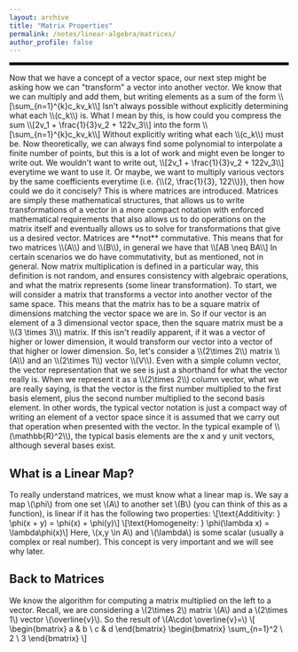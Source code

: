 ```yaml
---
layout: archive
title: "Matrix Properties"
permalink: /notes/linear-algebra/matrices/
author_profile: false
--- 
```

<hr style="border: 2px solid black;">
Now that we have a concept of a vector space, our next step might be asking how we can "transform" a vector into another vector. We know that we can multiply and add them, but writing elements as a sum of the form
\\[\sum_{n=1}^{k}c_kv_k\\]
Isn't always possible without explicitly determining what each \\(c_k\\) is. What I mean by this, is how could you compress the sum
\\[2v_1 + \frac{1}{3}v_2 + 122v_3\\]
into the form
\\[\sum_{n=1}^{k}c_kv_k\\]
Without explicitly writing what each \\(c_k\\) must be. Now theoretically, we can always find some polynomial to interpolate a finite number of points, but this is a lot of work and might even be longer to write out. We wouldn't want to write out,
\\[2v_1 + \frac{1}{3}v_2 + 122v_3\\]
everytime we want to use it. Or maybe, we want to multiply various vectors by the same coefficients everytime (i.e. {\\(2, \frac{1}{3}, 122\\)}), then how could we do it concisely? This is where matrices are introduced. Matrices are simply these mathematical structures,
that allows us to write transformations of a vector in a more compact notation with enforced mathematical requirements that also allows us to do operations on the matrix itself and eventually allows us to solve for transformations that give us a desired vector. Matrices are **not** commutative. This means that for two matrices \\(A\\) and \\(B\\), in general we have that
\\[AB \neq BA\\]
In certain scenarios we do have commutativity, but as mentioned, not in general. Now matrix multiplication is defined in a particular way, this definition is not random, and ensures consistency with algebraic operations, and what the matrix represents (some linear transformation). To start, we will consider a matrix that transforms a vector into another vector of the same space. This means that the matrix has to be a square matrix of dimensions matching the vector space we are in. So if our vector is an element of a 3 dimensional vector space, then the square matrix must be a \\(3 \times 3\\) matrix. If this isn't readily apparent, if it was a vector of higher or lower dimension, it would transform our vector into a vector of that higher or lower dimension. So, let's consider a \\(2\times 2\\) matrix \\(A\\) and an \\(2\times 1\\) vector \\(V\\). Even with a simple column vector, the vector representation that we see is just a shorthand for what the vector really is. When we represent it as a \\(2\times 2\\) column vector, what we are really saying, is that the vector is the first number multiplied to the first basis element, plus the second number multiplied to the second basis element. In other words, the typical vector notation is just a compact way of writing an element of a vector space since it is assumed that we carry out that operation when presented with the vector. In the typical example of \\(\mathbb{R}^2\\), the typical basis elements are the x and y unit vectors, although several bases exist.

## What is a Linear Map?
To really understand matrices, we must know what a linear map is. We say a map \\(\phi\\) from one set \\(A\\) to another set \\(B\\) (you can think of this as a function), is linear if it has the following two properties:
\\[\text{Additivity: } \phi(x + y) = \phi(x) + \phi(y)\\]
\\[\text{Homogeneity: } \phi(\lambda x) = \lambda\phi(x)\\]
Here, \\(x,y \in A\\) and \\(\lambda\\) is some scalar (usually a complex or real number). This concept is very important and we will see why later.

## Back to Matrices
We know the algorithm for computing a matrix multiplied on the left to a vector. Recall, we are considering a \\(2\times 2\\) matrix \\(A\\) and a \\(2\times 1\\) vector \\(\overline{v}\\). So the result of \\(A\cdot \overline{v}=\\)
\\[
\begin{bmatrix} 
a & b \\ 
c & d 
\end{bmatrix}
\begin{bmatrix} 
\sum_{n=1}^2  \\ 
2 \\ 
3 
\end{bmatrix}
\\]

